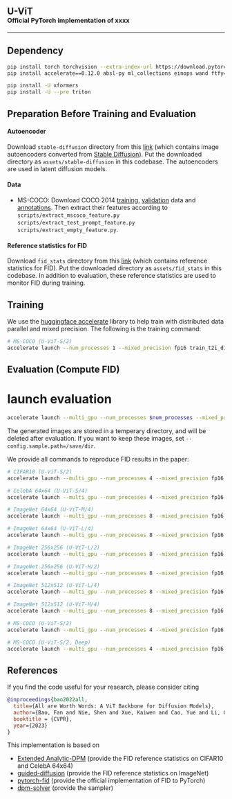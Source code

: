 ## U-ViT<br> <sub><small>Official PyTorch implementation of xxxx</small></sub>
--------------------

## Dependency

```sh
pip install torch torchvision --extra-index-url https://download.pytorch.org/whl/cu116  # install torch-1.13.1
pip install accelerate==0.12.0 absl-py ml_collections einops wand ftfy==6.1.1 transformers==4.23.1

pip install -U xformers
pip install -U --pre triton
```

## Preparation Before Training and Evaluation

#### Autoencoder
Download `stable-diffusion` directory from this [link](https://drive.google.com/drive/folders/1yo-XhqbPue3rp5P57j6QbA5QZx6KybvP?usp=sharing) (which contains image autoencoders converted from [Stable Diffusion](https://github.com/CompVis/stable-diffusion)). 
Put the downloaded directory as `assets/stable-diffusion` in this codebase.
The autoencoders are used in latent diffusion models.

#### Data
* MS-COCO: Download COCO 2014 [training](http://images.cocodataset.org/zips/train2014.zip), [validation](http://images.cocodataset.org/zips/val2014.zip) data and [annotations](http://images.cocodataset.org/annotations/annotations_trainval2014.zip). Then extract their features according to `scripts/extract_mscoco_feature.py` `scripts/extract_test_prompt_feature.py` `scripts/extract_empty_feature.py`.

#### Reference statistics for FID
Download `fid_stats` directory from this [link](https://drive.google.com/drive/folders/1yo-XhqbPue3rp5P57j6QbA5QZx6KybvP?usp=sharing) (which contains reference statistics for FID).
Put the downloaded directory as `assets/fid_stats` in this codebase.
In addition to evaluation, these reference statistics are used to monitor FID during training.

## Training
We use the [huggingface accelerate](https://github.com/huggingface/accelerate) library to help train with distributed data parallel and mixed precision. The following is the training command:

```sh
# MS-COCO (U-ViT-S/2)
accelerate launch --num_processes 1 --mixed_precision fp16 train_t2i_discrete.py --config=configs/mscoco_uvit_small.py
```

## Evaluation (Compute FID)

# launch evaluation
```sh
accelerate launch --multi_gpu --num_processes $num_processes --mixed_precision fp16 eval_script --config=$config
```
The generated images are stored in a temperary directory, and will be deleted after evaluation. If you want to keep these images, set `--config.sample.path=/save/dir`.


We provide all commands to reproduce FID results in the paper:
```sh
# CIFAR10 (U-ViT-S/2)
accelerate launch --multi_gpu --num_processes 4 --mixed_precision fp16 eval.py --config=configs/cifar10_uvit_small.py --nnet_path=cifar10_uvit_small.pth

# CelebA 64x64 (U-ViT-S/4)
accelerate launch --multi_gpu --num_processes 4 --mixed_precision fp16 eval.py --config=configs/celeba64_uvit_small.py --nnet_path=celeba64_uvit_small.pth

# ImageNet 64x64 (U-ViT-M/4)
accelerate launch --multi_gpu --num_processes 8 --mixed_precision fp16 eval.py --config=configs/imagenet64_uvit_mid.py --nnet_path=imagenet64_uvit_mid.pth

# ImageNet 64x64 (U-ViT-L/4)
accelerate launch --multi_gpu --num_processes 8 --mixed_precision fp16 eval.py --config=configs/imagenet64_uvit_large.py --nnet_path=imagenet64_uvit_large.pth

# ImageNet 256x256 (U-ViT-L/2)
accelerate launch --multi_gpu --num_processes 8 --mixed_precision fp16 eval_ldm.py --config=configs/imagenet256_uvit_large.py --nnet_path=imagenet256_uvit_large.pth

# ImageNet 256x256 (U-ViT-H/2)
accelerate launch --multi_gpu --num_processes 8 --mixed_precision fp16 eval_ldm_discrete.py --config=configs/imagenet256_uvit_huge.py --nnet_path=imagenet256_uvit_huge.pth

# ImageNet 512x512 (U-ViT-L/4)
accelerate launch --multi_gpu --num_processes 8 --mixed_precision fp16 eval_ldm.py --config=configs/imagenet512_uvit_large.py --nnet_path=imagenet512_uvit_large.pth

# ImageNet 512x512 (U-ViT-H/4)
accelerate launch --multi_gpu --num_processes 8 --mixed_precision fp16 eval_ldm_discrete.py --config=configs/imagenet512_uvit_huge.py --nnet_path=imagenet512_uvit_huge.pth

# MS-COCO (U-ViT-S/2)
accelerate launch --multi_gpu --num_processes 4 --mixed_precision fp16 eval_t2i_discrete.py --config=configs/mscoco_uvit_small.py --nnet_path=mscoco_uvit_small.pth

# MS-COCO (U-ViT-S/2, Deep)
accelerate launch --multi_gpu --num_processes 4 --mixed_precision fp16 eval_t2i_discrete.py --config=configs/mscoco_uvit_small.py --config.nnet.depth=16 --nnet_path=mscoco_uvit_small_deep.pth
```




## References
If you find the code useful for your research, please consider citing
```bib
@inproceedings{bao2022all,
  title={All are Worth Words: A ViT Backbone for Diffusion Models},
  author={Bao, Fan and Nie, Shen and Xue, Kaiwen and Cao, Yue and Li, Chongxuan and Su, Hang and Zhu, Jun},
  booktitle = {CVPR},
  year={2023}
}
```

This implementation is based on
* [Extended Analytic-DPM](https://github.com/baofff/Extended-Analytic-DPM) (provide the FID reference statistics on CIFAR10 and CelebA 64x64)
* [guided-diffusion](https://github.com/openai/guided-diffusion) (provide the FID reference statistics on ImageNet)
* [pytorch-fid](https://github.com/mseitzer/pytorch-fid) (provide the official implementation of FID to PyTorch)
* [dpm-solver](https://github.com/LuChengTHU/dpm-solver) (provide the sampler)
